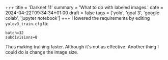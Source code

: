 +++
title = 'Darknet 11'
summary = 'What to do with labeled images.'
date = 2024-04-22T09:34:34+01:00
draft = false
tags = ['yolo', 'goal 3', 'google colab', 'jupyter notebook']
+++
I lowered the requirements by editing `yolov3_train.cfg` to:
```
batch=32
subdivisions=8
```

Thus making training faster. Although it's not as effective.
Another thing I could do is change the image size.
